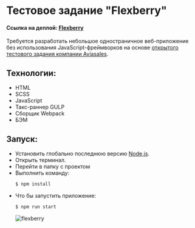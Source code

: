 # Тестовое задание "Flexberry"

#### Ссылка на деплой: [Flexberry](emeraldboar.github.io/flexberry)

Требуется разработать небольшое одностраничное веб-приложение без использования JavaScript-фреймворков на основе [открытого тестового задания компании Aviasales](https://github.com/KosyanMedia/test-tasks/tree/master/aviasales_frontend).

## Технологии:

- HTML
- SCSS
- JavaScript
- Такс-раннер GULP
- Сборщик Webpack
- БЭМ

## Запуск:

- Установить глобально последнюю версию [Node.js](https://nodejs.org/).
- Открыть терминал.
- Перейти в папку с проектом
- Выполнить команду:
  ```sh
  $ npm install
  ```
- Что бы запустить приложение:
  ```sh
  $ npm run start
  ```
  ![flexberry](https://user-images.githubusercontent.com/29514257/183679211-e282e3b6-8d77-4d5c-b820-7a15de2cf633.png)
